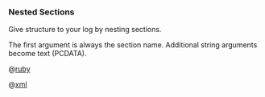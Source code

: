 ### Nested Sections

Give structure to your log by nesting sections.

The first argument is always the section name.  Additional string arguments become text (PCDATA).

@[ruby](example.rb)

@[xml](log.xml)

